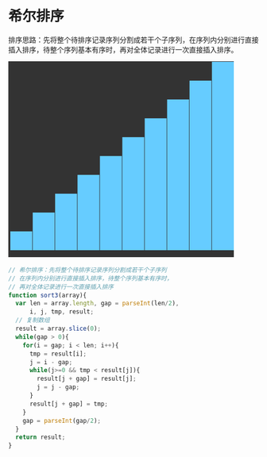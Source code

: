 # 希尔排序

排序思路：先将整个待排序记录序列分割成若干个子序列，在序列内分别进行直接插入排序，待整个序列基本有序时，再对全体记录进行一次直接插入排序。

![](./media/shell.gif)

```js
// 希尔排序：先将整个待排序记录序列分割成若干个子序列
// 在序列内分别进行直接插入排序，待整个序列基本有序时，
// 再对全体记录进行一次直接插入排序
function sort3(array){
  var len = array.length, gap = parseInt(len/2), 
      i, j, tmp, result;
  // 复制数组
  result = array.slice(0);
  while(gap > 0){
    for(i = gap; i < len; i++){
      tmp = result[i];
      j = i - gap;
      while(j>=0 && tmp < result[j]){
        result[j + gap] = result[j];
        j = j - gap;
      }
      result[j + gap] = tmp;
    }
    gap = parseInt(gap/2);
  }
  return result;
}
```